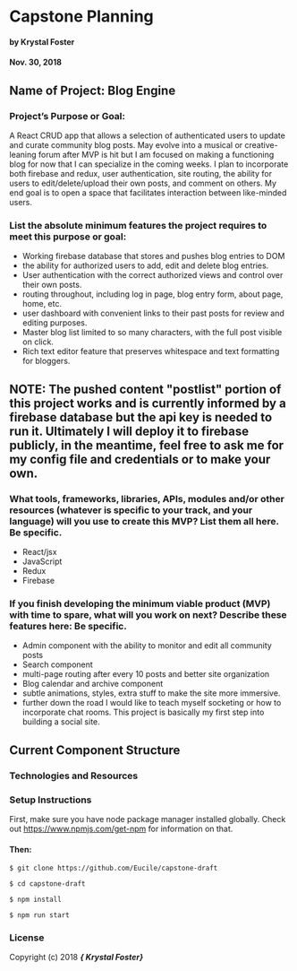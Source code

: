 # Capstone Planning

#### by Krystal Foster
#### Nov. 30, 2018

## Name of Project: Blog Engine

### Project’s Purpose or Goal:

A React CRUD app that allows a selection of authenticated users to update and curate community blog posts. May evolve into a musical or creative-leaning forum after MVP is hit but I am focused on making a functioning blog for now that I can specialize in the coming weeks. I plan to incorporate both firebase and redux, user authentication, site routing, the ability for users to edit/delete/upload their own posts, and comment on others. My end goal is to open a space that facilitates interaction between like-minded users.    

### List the absolute minimum features the project requires to meet this purpose or goal:

* Working firebase database that stores and pushes blog entries to DOM
* the ability for authorized users to add, edit and delete blog entries.
* User authentication with the correct authorized views and control over their own posts.
* routing throughout, including log in page, blog entry form, about page, home, etc.
* user dashboard with convenient links to their past posts for review and editing purposes.
* Master blog list limited to so many characters, with the full post visible on click.
* Rich text editor feature that preserves whitespace and text formatting for bloggers.

## NOTE: The pushed content "postlist" portion of this project works and is currently informed by a firebase database but the api key is needed to run it. Ultimately I will deploy it to firebase publicly, in the meantime, feel free to ask me for my config file and credentials or to make your own.

### What tools, frameworks, libraries, APIs, modules and/or other resources (whatever is specific to your track, and your language) will you use to create this MVP? List them all here. Be specific.

* React/jsx
* JavaScript
* Redux  
* Firebase

### If you finish developing the minimum viable product (MVP) with time to spare, what will you work on next? Describe these features here: Be specific.

* Admin component with the ability to monitor and edit all community posts
* Search component
* multi-page routing after every 10 posts and better site organization
* Blog calendar and archive component  
* subtle animations, styles, extra stuff to make the site more immersive.
* further down the road I would like to teach myself socketing or how to incorporate chat rooms. This project is basically my first step into building a social site.

## Current Component Structure

### Technologies and Resources

### Setup Instructions

First, make sure you have node package manager installed globally. Check out https://www.npmjs.com/get-npm for information on that.

#### Then:

`$ git clone https://github.com/Eucile/capstone-draft`

`$ cd capstone-draft`

`$ npm install`

`$ npm run start`


### License

Copyright (c) 2018 **_{ Krystal Foster}_**
